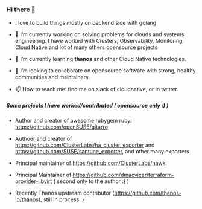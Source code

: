 ### Hi there 👋

- I love to build things mostly on backend side with golang
- 🔭 I’m currently working on solving problems for clouds and systems engineering. I have worked with Clusters, Observability, Monitoring, Cloud Native and lot of many others opensource projects
- 🌱 I’m currently learning **thanos** and other Cloud Native technologies.

- 👯 I’m looking to collaborate on opensource software with strong, healthy communities and maintainers

- 📫 How to reach me: find me on slack of cloudnative, or in twitter.

##### Some projects I have worked/contributed ( opensource only :) )

- Author and creator of  awesome rubygem ruby: https://github.com/openSUSE/gitarro
- Authoer and creator of https://github.com/ClusterLabs/ha_cluster_exporter and https://github.com/SUSE/saptune_exporter, and other many exporters
- Principal maintainer of https://github.com/ClusterLabs/hawk
- Principal Maintainer of https://github.com/dmacvicar/terraform-provider-libvirt ( second only to the author :) )

- Recently Thanos upstream contributor (https://github.com/thanos-io/thanos), still in process :)
